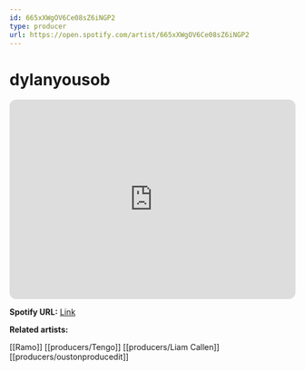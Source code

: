 ```yaml
---
id: 665xXWgOV6Ce08sZ6iNGP2
type: producer
url: https://open.spotify.com/artist/665xXWgOV6Ce08sZ6iNGP2
---
```

# dylanyousob

<iframe style="border-radius:12px" src="https://open.spotify.com/embed/artist/665xXWgOV6Ce08sZ6iNGP2" width="100%" height="352" frameBorder="0" allowfullscreen="" allow="autoplay; clipboard-write; encrypted-media; fullscreen; picture-in-picture" loading="lazy"></iframe>

**Spotify URL:** [Link](https://open.spotify.com/artist/665xXWgOV6Ce08sZ6iNGP2)

**Related artists:**

[[Ramo]]
[[producers/Tengo]]
[[producers/Liam Callen]]
[[producers/oustonproducedit]]
